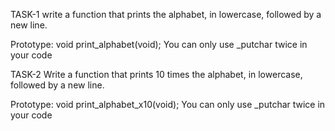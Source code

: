 TASK-1 write a function that prints the alphabet, in lowercase, followed by a new line.

   Prototype: void print_alphabet(void);
   You can only use _putchar twice in your code

TASK-2 Write a function that prints 10 times the alphabet, in lowercase, followed by a new line.

Prototype: void print_alphabet_x10(void);
You can only use _putchar twice in your code


